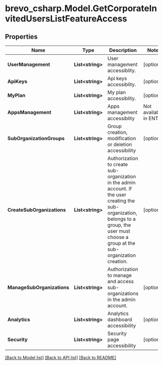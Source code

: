 # brevo_csharp.Model.GetCorporateInvitedUsersListFeatureAccess
## Properties

Name | Type | Description | Notes
------------ | ------------- | ------------- | -------------
**UserManagement** | **List&lt;string&gt;** | User management accessiblity. | [optional] 
**ApiKeys** | **List&lt;string&gt;** | Api keys accessiblity. | [optional] 
**MyPlan** | **List&lt;string&gt;** | My plan accessiblity. | [optional] 
**AppsManagement** | **List&lt;string&gt;** | Apps management accessiblity | Not available in ENTv2 | [optional] 
**SubOrganizationGroups** | **List&lt;string&gt;** | Group creation, modification or deletion accessibility | [optional] 
**CreateSubOrganizations** | **List&lt;string&gt;** | Authorization to create sub-organization in the admin account. If the user creating the sub-organization, belongs to a group, the user must choose a group at the sub-organization creation. | [optional] 
**ManageSubOrganizations** | **List&lt;string&gt;** | Authorization to manage and access sub-organizations in the admin account. | [optional] 
**Analytics** | **List&lt;string&gt;** | Analytics dashboard accessibility | [optional] 
**Security** | **List&lt;string&gt;** | Security page accessibility | [optional] 

[[Back to Model list]](../README.md#documentation-for-models) [[Back to API list]](../README.md#documentation-for-api-endpoints) [[Back to README]](../README.md)

